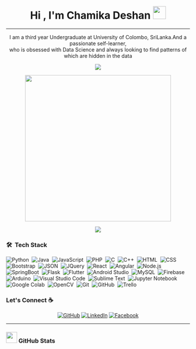 
<h1 align="center">Hi , I'm Chamika Deshan <img src="https://media.giphy.com/media/hvRJCLFzcasrR4ia7z/giphy.gif" width="35"></h1>
<p align="center">

</p>
<hr/>

<p align="center" width="150px">I am a third year Undergraduate at University of Colombo, SriLanka.And a passionate self-learner,<br>who is obsessed with Data Science and always looking to find patterns of which are hidden in the data</p>

<p align="center"><img src="https://github-readme-stats.vercel.app/api/top-langs/?username=ChamikaD97&layout=compact&hide=TSQL&theme=chartreuse-dark"></p>
<p align="center" ><img src="https://github-readme-stats.vercel.app/api?username=ChamikaD97&count_private=true&show_icons=true&&theme=chartreuse-dark&include_all_commits=true" width="400"></p> 
<p align="center" ><img src="https://github-readme-streak-stats.herokuapp.com?user=ChamikaD97&theme=chartreuse-dark"></p>

### 🛠 &nbsp;Tech Stack

![Python](https://img.shields.io/badge/-Python-05122A?style=flat&logo=python)&nbsp;
![Java](https://img.shields.io/badge/-Java-05122A?style=flat&logo=Java&logoColor=FFA518)&nbsp;
![JavaScript](https://img.shields.io/badge/-JavaScript-05122A?style=flat&logo=javascript)&nbsp;
![PHP](https://img.shields.io/badge/-PHP-05122A?style=flat&logo=php&logoColor=777BB4)&nbsp;
![C](https://img.shields.io/badge/-C-05122A?style=flat&logo=C&logoColor=A8B9CC)&nbsp;
![C++](https://img.shields.io/badge/-C++-05122A?style=flat&logo=C%2B%2B&logoColor=00599C)&nbsp;
![HTML](https://img.shields.io/badge/-HTML-05122A?style=flat&logo=HTML5)&nbsp;
![CSS](https://img.shields.io/badge/-CSS-05122A?style=flat&logo=CSS3&logoColor=1572B6)&nbsp;
![Bootstrap](https://img.shields.io/badge/-Bootstrap-05122A?style=flat&logo=bootstrap&logoColor=563D7C)&nbsp;
![JSON](https://img.shields.io/badge/-JSON-05122A?style=flat&logo=json&logoColor=000000)&nbsp;
![JQuery](https://img.shields.io/badge/-JQuery-05122A?style=flat&logo=JQuery)&nbsp;
![React](https://img.shields.io/badge/-React-05122A?style=flat&logo=React)&nbsp;
![Angular](https://img.shields.io/badge/-Angular-05122A?style=flat&logo=Angular&logoColor=1572B6)&nbsp;
![Node.js](https://img.shields.io/badge/-Node.js-05122A?style=flat&logo=node.js&logoColor=339933)&nbsp;
![SpringBoot](https://img.shields.io/badge/-SpringBoot-05122A?style=flat&logo=SpringBoot)&nbsp;
![Flask](https://img.shields.io/badge/-Flask-05122A?style=flat&logo=flask)&nbsp;
![Flutter](https://img.shields.io/badge/-Flutter-05122A?style=flat&logo=flutter&logoColor=02569B)&nbsp;
![Android Studio](https://img.shields.io/badge/-Android%20Studio-05122A?style=flat&logo=android-studio&logoColor=3DDC84)&nbsp;
![MySQL](https://img.shields.io/badge/-MySQL-05122A?style=flat&logo=mysql&logoColor=4479A1)&nbsp;
![Firebase](https://img.shields.io/badge/-Firebase-05122A?style=flat&logo=firebase&logoColor=FFCA28)&nbsp;
![Arduino](https://img.shields.io/badge/-Arduino-05122A?style=flat&logo=arduino&logoColor=00979D)&nbsp;
![Visual Studio Code](https://img.shields.io/badge/-Visual%20Studio%20Code-05122A?style=flat&logo=visual-studio-code&logoColor=007ACC)&nbsp;
![Sublime Text](https://img.shields.io/badge/-Sublime%20Text-05122A?style=flat&logo=sublime-text&logoColor=FF9800)&nbsp;
![Jupyter Notebook](https://img.shields.io/badge/-Jupyter%20Notebook-05122A?style=flat&logo=jupyter&logoColor=F37626)&nbsp;
![Google Colab](https://img.shields.io/badge/-Google%20Colab-05122A?style=flat&logo=google-colab&logoColor=F9AB00)&nbsp;
![OpenCV](https://img.shields.io/badge/-OpenCV-05122A?style=flat&logo=opencv&logoColor=5C3EE8)&nbsp;
![Git](https://img.shields.io/badge/-Git-05122A?style=flat&logo=git)&nbsp;
![GitHub](https://img.shields.io/badge/-GitHub-05122A?style=flat&logo=github)&nbsp;
![Trello](https://img.shields.io/badge/-Trello-05122A?style=flat&logo=Trello)&nbsp;


### Let's Connect :coffee:
<p align="center">
	<a href="https://github.com/ChamikaD97"><img src="https://img.icons8.com/bubbles/50/000000/github.png" alt="GitHub"/></a>
	<a href="https://www.linkedin.com/in/chamika-jayasingha-a72597197/"><img src="https://img.icons8.com/bubbles/50/000000/linkedin.png" alt="LinkedIn"/></a>
	<a href="https://www.facebook.com/chamika.deshan.7"><img src="https://img.icons8.com/bubbles/50/000000/facebook-new.png" alt="Facebook"/></a>
	</p>

<hr/>

<!-- ## &#x1f4c8; GitHub Stats -->
### <img src="https://media.giphy.com/media/iY8CRBdQXODJSCERIr/giphy.gif" width="30px">&nbsp;**GitHub Stats**

<!-- <p align="left"><img align="left" src="https://github-readme-stats.vercel.app/api/top-langs?username=lkmSasanga&show_icons=true&locale=en&layout=compact&theme=radical" alt="lkmSasanga" /></p> -->


<!---
ChamikaD97/ChamikaD97 is a ✨ special ✨ repository because its `README.md` (this file) appears on your GitHub profile.
You can click the Preview link to take a look at your changes.
--->
